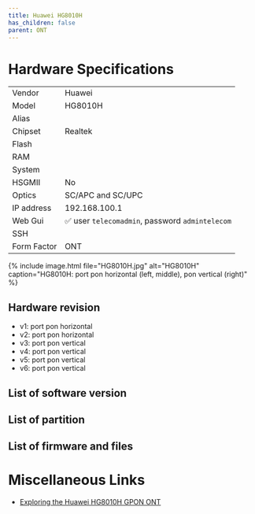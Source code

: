 ```yaml
---
title: Huawei HG8010H 
has_children: false
parent: ONT
---
```


# Hardware Specifications

|             |                                                 |
| ----------- | ----------------------------------------------- |
| Vendor      | Huawei                                          |
| Model       | HG8010H                                         |
| Alias       |                                                 |
| Chipset     | Realtek                                         |
| Flash       |                                                 |
| RAM         |                                                 |
| System      |                                                 |
| HSGMII      | No                                              |
| Optics      | SC/APC and SC/UPC                               |
| IP address  | 192.168.100.1                                   |
| Web Gui     | ✅ user `telecomadmin`, password `admintelecom` |
| SSH         |                                                 |
| Form Factor | ONT                                             |

{% include image.html file="HG8010H.jpg"  alt="HG8010H" caption="HG8010H: port pon horizontal (left, middle), pon vertical (right)" %}

## Hardware revision
- v1: port pon horizontal
- v2: port pon horizontal
- v3: port pon vertical
- v4: port pon vertical
- v5: port pon vertical
- v6: port pon vertical

## List of software version
## List of partition
## List of firmware and files
# Miscellaneous Links

- [Exploring the Huawei HG8010H GPON ONT](https://www.linux.it/~md/text/gpon-sha2017.pdf)

